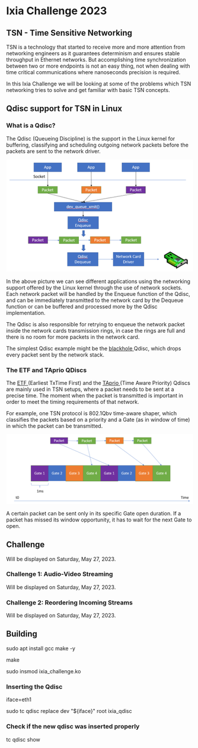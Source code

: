 # Ixia Challenge 2023

## TSN - Time Sensitive Networking

TSN is a technology that started to receive more and more attention from networking engineers as it guarantees determinism and ensures stable throughput in Ethernet networks. But accomplishing time synchronization between two or more endpoints is not an easy thing, not when dealing with time critical communications where nanoseconds precision is required.

In this Ixia Challenge we will be looking at some of the problems which TSN networking tries to solve and get familiar with basic TSN concepts.

## Qdisc support for TSN in Linux

### What is a Qdisc?

The Qdisc (Queueing Discipline) is the support in the Linux kernel for buffering, classifying and scheduling outgoing network packets before the packets are sent to the network driver.

![alt_text](images/ixia-challenge-pic1.png "image_tooltip")

In the above picture we can see different applications using the networking support offered by the Linux kernel through the use of network sockets. Each network packet will be handled by the Enqueue function of the Qdisc, and can be immediately transmitted to the network card by the Dequeue function or can be buffered and processed more by the Qdisc implementation.

The Qdisc is also responsible for retrying to enqueue the network packet inside the network cards transmission rings, in case the rings are full and there is no room for more packets in the network card.

The simplest Qdisc example might be the [blackhole ](https://elixir.bootlin.com/linux/latest/source/net/sched/sch_blackhole.c)Qdisc, which drops every packet sent by the network stack.

### The ETF and TAprio QDiscs

The [ETF ](https://man7.org/linux/man-pages/man8/tc-etf.8.html)(Earliest TxTime First) and the [TAprio ](https://man7.org/linux/man-pages/man8/tc-taprio.8.html)(Time Aware Priority) Qdiscs are mainly used in TSN setups, where a packet needs to be sent at a precise time. The moment when the packet is transmitted is important in order to meet the timing requirements of that network.

For example, one TSN protocol is 802.1Qbv time-aware shaper, which classifies the packets based on a priority and a Gate (as in window of time) in which the packet can be transmitted.

![alt_text](images/ixia-challenge-pic2.png "image_tooltip")

A certain packet can be sent only in its specific Gate open duration. If a packet has missed its window opportunity, it has to wait for the next Gate to open.

## Challenge

Will be displayed on Saturday, May 27, 2023.

### Challenge 1: Audio-Video Streaming

Will be displayed on Saturday, May 27, 2023.

### Challenge 2: Reordering Incoming Streams

Will be displayed on Saturday, May 27, 2023.

## Building

sudo apt install gcc make -y

make

sudo insmod ixia_challenge.ko

### Inserting the Qdisc

iface=eth1

sudo tc qdisc replace dev "${iface}" root ixia_qdisc

### Check if the new qdisc was inserted properly

tc qdisc show

